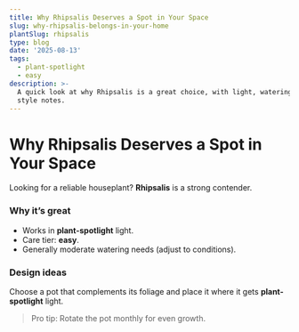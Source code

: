 ```yaml
---
title: Why Rhipsalis Deserves a Spot in Your Space
slug: why-rhipsalis-belongs-in-your-home
plantSlug: rhipsalis
type: blog
date: '2025-08-13'
tags:
  - plant-spotlight
  - easy
description: >-
  A quick look at why Rhipsalis is a great choice, with light, watering, and
  style notes.
---
```

# Why Rhipsalis Deserves a Spot in Your Space

Looking for a reliable houseplant? **Rhipsalis** is a strong contender.

### Why it’s great
- Works in **plant-spotlight** light.
- Care tier: **easy**.
- Generally moderate watering needs (adjust to conditions).

### Design ideas
Choose a pot that complements its foliage and place it where it gets **plant-spotlight** light.
  
> Pro tip: Rotate the pot monthly for even growth.
